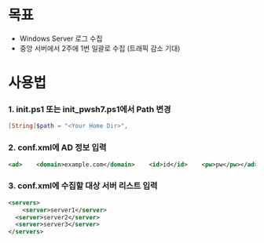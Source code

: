 # 목표

- Windows Server 로그 수집
- 중앙 서버에서 2주에 1번 일괄로 수집 (트래픽 감소 기대)

# 사용법

### 1. init.ps1 또는 init_pwsh7.ps1에서 Path 변경

```powershell
[String]$path = "<Your Home Dir>",
```

### 2. conf.xml에 AD 정보 입력

```xml
<ad>    <domain>example.com</domain>    <id>id</id>    <pw>pw</pw></ad>
```

### 3. conf.xml에 수집할 대상 서버 리스트 입력

```xml
<servers>
	<server>server1</server>
  <server>server2</server>
  <server>server3</server>
</servers>
```